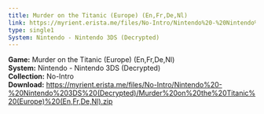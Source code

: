```yaml
---
title: Murder on the Titanic (Europe) (En,Fr,De,Nl)
link: https://myrient.erista.me/files/No-Intro/Nintendo%20-%20Nintendo%203DS%20(Decrypted)/Murder%20on%20the%20Titanic%20(Europe)%20(En,Fr,De,Nl).zip
type: single1
System: Nintendo - Nintendo 3DS (Decrypted)
---
```

<b>Game:</b> Murder on the Titanic (Europe) (En,Fr,De,Nl)<br>
<b>System:</b> Nintendo - Nintendo 3DS (Decrypted)<br>
<b>Collection:</b> No-Intro<br>
<b>Download:</b> https://myrient.erista.me/files/No-Intro/Nintendo%20-%20Nintendo%203DS%20(Decrypted)/Murder%20on%20the%20Titanic%20(Europe)%20(En,Fr,De,Nl).zip